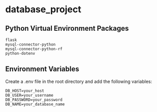 # database_project

## Python Virtual Environment Packages
```
flask
mysql-connector-python
mysql-connector-python-rf
python-dotenv
```


## Environment Variables
Create a .env file in the root directory and add the following variables:

```
DB_HOST=your_host
DB_USER=your_username
DB_PASSWORD=your_password
DB_NAME=your_database_name
```
